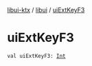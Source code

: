 [libui-ktx](../index.md) / [libui](index.md) / [uiExtKeyF3](./ui-ext-key-f3.md)

# uiExtKeyF3

`val uiExtKeyF3: `[`Int`](https://kotlinlang.org/api/latest/jvm/stdlib/kotlin/-int/index.html)